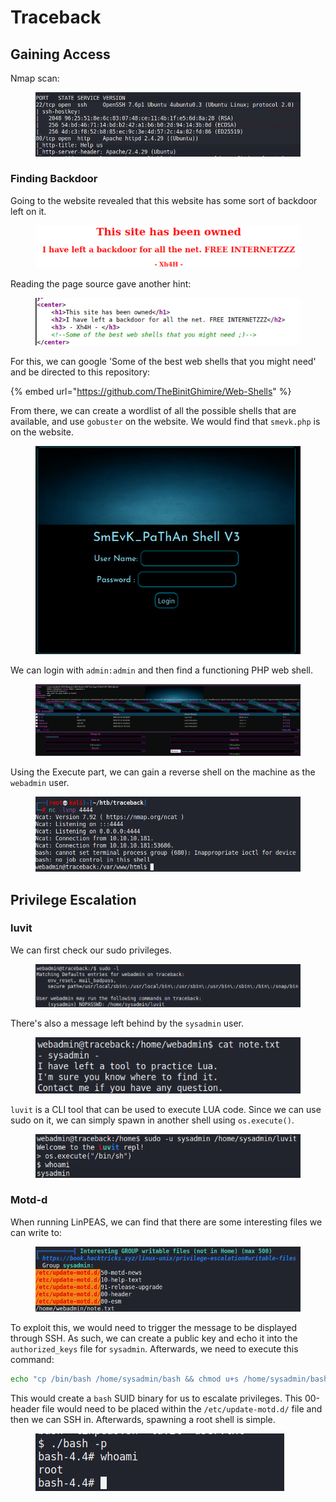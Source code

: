 # Traceback

## Gaining Access

Nmap scan:

<figure><img src="../../../.gitbook/assets/image (79).png" alt=""><figcaption></figcaption></figure>

### Finding Backdoor

Going to the website revealed that this website has some sort of backdoor left on it.

<figure><img src="../../../.gitbook/assets/image (81).png" alt=""><figcaption></figcaption></figure>

Reading the page source gave another hint:

<figure><img src="../../../.gitbook/assets/image (104).png" alt=""><figcaption></figcaption></figure>

For this, we can google 'Some of the best web shells that you might need' and be directed to this repository:

{% embed url="https://github.com/TheBinitGhimire/Web-Shells" %}

From there, we can create a wordlist of all the possible shells that are available, and use `gobuster` on the website. We would find that `smevk.php` is on the website.

<figure><img src="../../../.gitbook/assets/image (112).png" alt=""><figcaption></figcaption></figure>

We can login with `admin:admin` and then find a functioning PHP web shell.

<figure><img src="../../../.gitbook/assets/image (84).png" alt=""><figcaption></figcaption></figure>

Using the Execute part, we can gain a reverse shell on the machine as the `webadmin` user.

<figure><img src="../../../.gitbook/assets/image (97).png" alt=""><figcaption></figcaption></figure>

## Privilege Escalation

### luvit

We can first check our sudo privileges.

<figure><img src="../../../.gitbook/assets/image (99).png" alt=""><figcaption></figcaption></figure>

There's also a message left behind by the `sysadmin` user.

<figure><img src="../../../.gitbook/assets/image (80).png" alt=""><figcaption></figcaption></figure>

`luvit` is a CLI tool that can be used to execute LUA code. Since we can use sudo on it, we can simply spawn in another shell using `os.execute()`.

<figure><img src="../../../.gitbook/assets/image (115).png" alt=""><figcaption></figcaption></figure>

### Motd-d

When running LinPEAS, we can find that there are some interesting files we can write to:

<figure><img src="../../../.gitbook/assets/image (117).png" alt=""><figcaption></figcaption></figure>

To exploit this, we would need to trigger the message to be displayed through SSH. As such, we can create a public key and echo it into the `authorized_keys` file for `sysadmin`. Afterwards, we need to execute this command:

```bash
echo "cp /bin/bash /home/sysadmin/bash && chmod u+s /home/sysadmin/bash" >> 00-header
```

This would create a `bash` SUID binary for us to escalate privileges. This 00-header file would need to be placed within the `/etc/update-motd.d/` file and then we can SSH in. Afterwards, spawning a root shell is simple.

<figure><img src="../../../.gitbook/assets/image (113).png" alt=""><figcaption></figcaption></figure>
